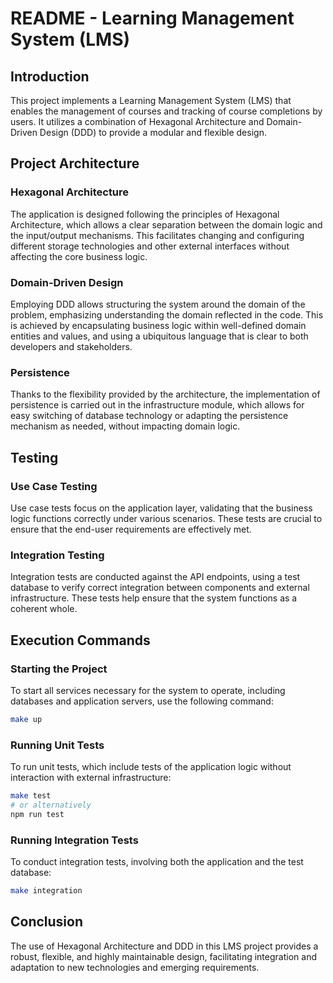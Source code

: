 # README - Learning Management System (LMS)

## Introduction

This project implements a Learning Management System (LMS) that enables the management of courses and tracking of course completions by users. It utilizes a combination of Hexagonal Architecture and Domain-Driven Design (DDD) to provide a modular and flexible design.

## Project Architecture

### Hexagonal Architecture

The application is designed following the principles of Hexagonal Architecture, which allows a clear separation between the domain logic and the input/output mechanisms. This facilitates changing and configuring different storage technologies and other external interfaces without affecting the core business logic.

### Domain-Driven Design

Employing DDD allows structuring the system around the domain of the problem, emphasizing understanding the domain reflected in the code. This is achieved by encapsulating business logic within well-defined domain entities and values, and using a ubiquitous language that is clear to both developers and stakeholders.

### Persistence

Thanks to the flexibility provided by the architecture, the implementation of persistence is carried out in the infrastructure module, which allows for easy switching of database technology or adapting the persistence mechanism as needed, without impacting domain logic.

## Testing

### Use Case Testing

Use case tests focus on the application layer, validating that the business logic functions correctly under various scenarios. These tests are crucial to ensure that the end-user requirements are effectively met.

### Integration Testing

Integration tests are conducted against the API endpoints, using a test database to verify correct integration between components and external infrastructure. These tests help ensure that the system functions as a coherent whole.

## Execution Commands

### Starting the Project

To start all services necessary for the system to operate, including databases and application servers, use the following command:

```bash
make up
```

### Running Unit Tests

To run unit tests, which include tests of the application logic without interaction with external infrastructure:

```bash
make test
# or alternatively
npm run test
```

### Running Integration Tests

To conduct integration tests, involving both the application and the test database:

```bash
make integration
```

## Conclusion

The use of Hexagonal Architecture and DDD in this LMS project provides a robust, flexible, and highly maintainable design, facilitating integration and adaptation to new technologies and emerging requirements.
